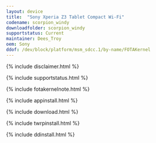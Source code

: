 ```yaml
---
layout: device
title:  "Sony Xperia Z3 Tablet Compact Wi-Fi"
codename: scorpion_windy
downloadfolder: scorpion_windy
supportstatus: Current
maintainer: Dees_Troy
oem: Sony
ddof: /dev/block/platform/msm_sdcc.1/by-name/FOTAKernel
---
```


{% include disclaimer.html %}

{% include supportstatus.html %}

{% include fotakernelnote.html %}

{% include appinstall.html %}

{% include download.html %}

{% include twrpinstall.html %}

{% include ddinstall.html %}
